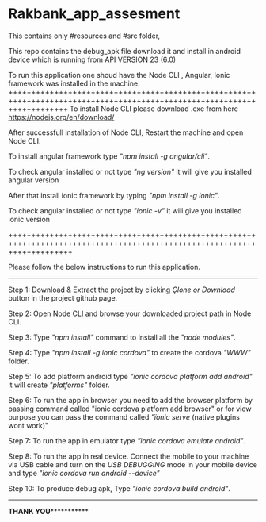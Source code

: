 # Rakbank_app_assesment

This contains only #resources and #src folder,

This repo contains the debug_apk file download it and install in android device which is running from API VERSION 23 (6.0)

To run this application one shoud have the Node CLI , Angular, Ionic framework was installed in the machine.
+++++++++++++++++++++++++++++++++++++++++++++++++++++++++++++++++++++++++++++++++++++++++++++++++++++++++++++++++++++++++
To install Node CLI please download .exe from here https://nodejs.org/en/download/

After successfull installation of Node CLI, Restart the machine and open Node CLI.

To install angular framework type *"npm install -g angular/cli"*.

To check angular installed or not type *"ng version"* it will give you installed angular version

After that install ionic framework by typing *"npm install -g ionic"*.

To check angular installed or not  type *"ionic -v"* it will give you installed ionic version

++++++++++++++++++++++++++++++++++++++++++++++++++++++++++++++++++++++++++++++++++++++++++++++++++++++++++++++++++++++++++

Please follow the below instructions to run this application.
___________________________________________________________________________________________________________________________

Step 1: Download & Extract the project by clicking *Çlone or Download* button in the project github page.

Step 2: Open Node CLI and browse your downloaded project path in Node CLI.

Step 3: Type *"npm install"* command to install all the *"node modules"*.

Step 4: Type *"npm install -g ionic cordova"* to create the cordova *"WWW"* folder.

Step 5: To add platform android type *"ïonic cordova platform add android"* it will create *"platforms"* folder.

Step 6: To run the app in browser you need to add the browser platform by passing command called "ionic cordova platform add browser" or for view purpose you can pass the command called *"ïonic serve* (native plugins wont work)"

Step 7: To run the app in emulator type *"ïonic cordova emulate android"*.

Step 8: To run the app in real device. Connect the mobile to your machine via USB cable and turn on the *USB DEBUGGING* mode in your mobile device and type *"ionic cordova run android --device"*

Step 10: To produce debug apk, Type *"ionic cordova build android"*.

_________________________________________________________________________________________________________________________________


******************************************************THANK YOU*****************************************************************


